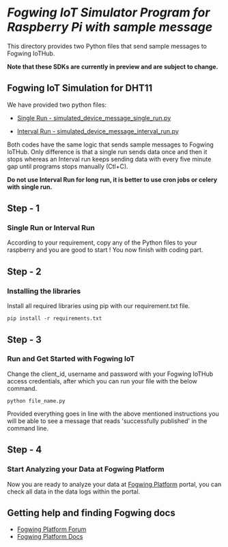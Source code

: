 # *Fogwing IoT Simulator Program for Raspberry Pi with sample message*

This directory provides two Python files that send sample messages to Fogwing IoTHub.

**Note that these SDKs are currently in preview and are subject to change.**

## Fogwing IoT Simulation for DHT11
We have provided two python files:
* [Single Run - simulated_device_message_single_run.py](https://github.com/factana/fogwing-simulator-for-raspberry-python/blob/master/fw-iothub-sample-message/simulated_device_message_single_run.py)

* [Interval Run - simulated_device_message_interval_run.py](https://github.com/factana/fogwing-simulator-for-raspberry-python/blob/master/fw-iothub-sample-message/simulated_device_message_interval_run.py)

Both codes have the same logic that sends sample messages to Fogwing IoTHub. Only difference is that a single run sends data once and then it stops whereas an Interval run keeps sending data with every five minute gap until programs stops manually (Ctl+C).

**Do not use Interval Run for long run, it is better to use cron jobs or celery with single run.**

## Step - 1
### Single Run or Interval Run
According to your requirement, copy any of the Python files to your raspberry and you are good to start ! You now finish with coding part.

## Step - 2
### Installing the libraries
Install all required libraries using pip with our requirement.txt file.
```
pip install -r requirements.txt
```

## Step - 3
### Run and Get Started with Fogwing IoT
Change the client_id, username and password with your Fogwing IoTHub access credentials, after which you can run your file with the below command.
```
python file_name.py
```
Provided everything goes in line with the above mentioned instructions you will be able to see a message that reads 'successfully published' in the command line.

## Step - 4
### Start Analyzing your Data at Fogwing Platform
Now you are ready to analyze your data at [Fogwing Platform](https://enterprise.fogwing.net/) portal, you can check all data in the data logs within the portal.

## Getting help and finding Fogwing docs
* [Fogwing Platform Forum]()
* [Fogwing Platform Docs](https://docs.fogwing.io/)

